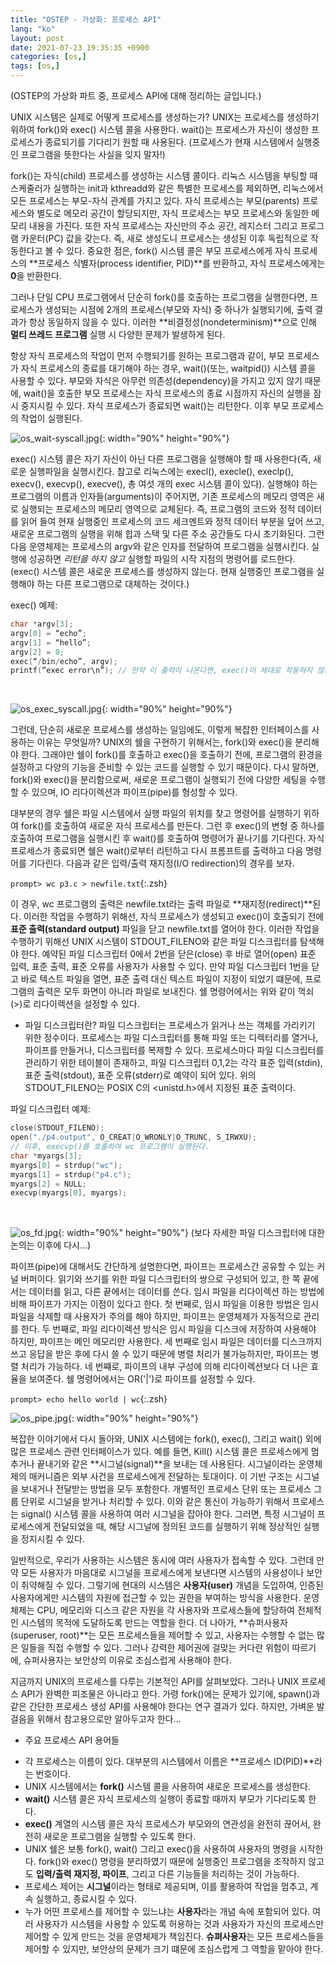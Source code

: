 ```yaml
---
title: "OSTEP - 가상화: 프로세스 API"
lang: "ko"
layout: post
date: 2021-07-23 19:35:35 +0900
categories: [os,]
tags: [os,]
---
```


(OSTEP의 가상화 파트 중, 프로세스 API에 대해 정리하는 글입니다.)

UNIX 시스템은 실제로 어떻게 프로세스를 생성하는가? UNIX는 프로세스를 생성하기 위하여 fork()와 exec() 시스템 콜을 사용한다. wait()는 프로세스가 자신이 생성한 프로세스가 종료되기를 기다리기 원할 때 사용된다. (프로세스가 현재 시스템에서 실행중인 프로그램을 뜻한다는 사실을 잊지 말자!)

fork()는 자식(child) 프로세스를 생성하는 시스템 콜이다. 리눅스 시스템을 부팅할 때 스케줄러가 실행하는 init과 kthreadd와 같은 특별한 프로세스를 제외하면, 리눅스에서 모든 프로세스는 부모-자식 관계를 가지고 있다. 자식 프로세스는 부모(parents) 프로세스와 별도로 메모리 공간이 할당되지만, 자식 프로세스는 부모 프로세스와 동일한 메모리 내용을 가진다. 또한 자식 프로세스는 자신만의 주소 공간, 레지스터 그리고 프로그램 카운터(PC) 값을 갖는다. 즉, 새로 생성도니 프로세스는 생성된 이후 독립적으로 작동한다고 볼 수 있다. 중요한 점은, fork() 시스템 콜은 부모 프로세스에게 자식 프로세스의 **프로세스 식별자(process identifier, PID)**를 반환하고, 자식 프로세스에게는 **0**을 반환한다.

그러나 단일 CPU 프로그램에서 단순히 fork()를 호출하는 프로그램을 실행한다면, 프로세스가 생성되는 시점에 2개의 프로세스(부모와 자식) 중 하나가 실행되기에, 출력 결과가 항상 동일하지 않을 수 있다. 이러한 **비결정성(nondeterminism)**으로 인해 **멀티 쓰레드 프로그램** 실행 시 다양한 문제가 발생하게 된다.

항상 자식 프로세스의 작업이 먼저 수행되기를 원하는 프로그램과 같이, 부모 프로세스가 자식 프로세스의 종료를 대기해야 하는 경우, wait()(또는, waitpid()) 시스템 콜을 사용할 수 있다. 부모와 자식은 아무런 의존성(dependency)을 가지고 있지 않기 때문에, wait()을 호출한 부모 프로세스는 자식 프로세스의 종료 시점까지 자신의 실행을 잠시 중지시킬 수 있다. 자식 프로세스가 종료되면 wait()는 리턴한다. 이후 부모 프로세스의 작업이 실행된다.

![os_wait-syscall.jpg](https://typiespectre.github.io/images/os_wait_syscall.jpg){: width="90%" height="90%"}

exec() 시스템 콜은 자기 자신이 아닌 다른 프로그램을 실행해야 할 때 사용한다(즉, 새로운 실행파일을 실행시킨다. 참고로 리눅스에는 execl(), execle(), execlp(), execv(), execvp(), execve(), 총 여섯 개의 exec 시스템 콜이 있다). 실행해야 하는 프로그램의 이름과 인자들(arguments)이 주어지면, 기존 프로세스의 메모리 영역은 새로 실행되는 프로세스의 메모리 영역으로 교체된다. 즉, 프로그램의 코드와 정적 데이터를 읽어 들여 현재 실행중인 프로세스의 코드 세크멘트와 정적 데이터 부분을 덮어 쓰고, 새로운 프로그램의 실행을 위해 힙과 스택 및 다른 주소 공간들도 다시 초기화된다. 그런 다음 운영체제는 프로세스의 argv와 같은 인자를 전달하여 프로그램을 실행시킨다. 실행에 성공하면 *리턴을 하지 않고* 실행할 파일의 시작 지점의 명령어를 로드한다. (exec() 시스템 콜은 새로운 프로세스를 생성하지 않는다. 현재 실행중인 프로그램을 실행해야 하는 다른 프로그램으로 대체하는 것이다.)

exec() 예제:
```c
char *argv[3];
argv[0] = “echo”;
argv[1] = “hello”;
argv[2] = 0;
exec(“/bin/echo”, argv);
printf(“exec error\n”); // 만약 이 출력이 나온다면, exec()이 제대로 작동하지 않은 것이다.
```
<br />

![os_exec_syscall.jpg](https://typiespectre.github.io/images/os_exec_syscall.jpg){: width="90%" height="90%"}

그런데, 단순히 새로운 프로세스를 생성하는 일임에도, 이렇게 복잡한 인터페이스를 사용하는 이유는 무엇일까? UNIX의 쉘을 구현하기 위해서는, fork()와 exec()을 분리해야 한다. 그래야만 쉘이 fork()를 호출하고 exec()을 호출하기 전에, 프로그램의 환경을 설정하고 다양의 기능을 준비할 수 있는 코드를 실행할 수 있기 때문이다. 다시 말하면, fork()와 exec()을 분리함으로써, 새로운 프로그램이 실행되기 전에 다양한 세팅을 수행할 수 있으며, IO 리다이렉션과 파이프(pipe)를 형성할 수 있다.

대부분의 경우 쉘은 파일 시스템에서 실행 파일의 위치를 찾고 명령어를 실행하기 위하여 fork()를 호출하여 새로운 자식 프로세스를 만든다. 그런 후 exec()의 변형 중 하나를 호출하여 프로그램을 실행시킨 후 wait()를 호출하여 명령어가 끝나기를 기다린다. 자식 프로세스가 종료되면 쉘은 wait()로부터 리턴하고 다시 프롬프트를 출력하고 다음 명령어를 기다린다. 다음과 같은 입력/출력 재지정(I/O redirection)의 경우를 보자.

`prompt> wc p3.c > newfile.txt`{:.zsh}

이 경우, wc 프로그램의 출력은 newfile.txt라는 출력 파일로 **재지정(redirect)**된다. 이러한 작업을 수행하기 위해선, 자식 프로세스가 생성되고 exec()이 호출되기 전에 **표준 출력(standard output)** 파일을 닫고 newfile.txt를 열어야 한다. 이러한 작업을 수행하기 위해선 UNIX 시스템이 STDOUT_FILENO와 같은 파일 디스크립터를 탐색해야 한다. 예약된 파일 디스크립터 0에서 2번을 닫은(close) 후 바로 열어(open) 표준 입력, 표준 출력, 표준 오류를 사용자가 사용할 수 있다. 만약 파일 디스크립터 1번을 닫고 바로 텍스트 파일을 열면, 표준 출력 대신 텍스트 파일이 지정이 되었기 떄문에, 프로그램의 출력은 모두 화면이 아니라 파일로 보내진다. 쉘 명령어에서는 위와 같이 꺽쇠(>)로 리다이렉션을 설정할 수 있다.

* 파일 디스크립터란?
파일 디스크립터는 프로세스가 읽거나 쓰는 객체를 가리키기 위한 정수이다. 프로세스는 파일 디스크립터를 통해 파일 또는 디렉터리를 열거나, 파이프를 만들거나, 디스크립터를 복제할 수 있다. 프로세스마다 파일 디스크립터를 관리하기 위한 테이블이 존재하고, 파일 디스크립터 0,1,2는 각각 표준 입력(stdin), 표준 출력(stdout), 표준 오류(stderr)로 예약이 되어 있다. 위의 STDOUT_FILENO는 POSIX C의 <unistd.h>에서 지정된 표준 출력이다.

파일 디스크립터 예제:
```c
close(STDOUT_FILENO);
open("./p4.output", O_CREAT|O_WRONLY|O_TRUNC, S_IRWXU);
// 이후, execvp()를 호출하여 wc 프로그램이 실행된다.
char *myargs[3];
myargs[0] = strdup("wc");
myargs[1] = strdup("p4.c");
myargs[2] = NULL;
execvp(myargs[0], myargs); 
```
<br />

![os_fd.jpg](https://typiespectre.github.io/images/os_fd.jpg){: width="90%" height="90%"}
(보다 자세한 파일 디스크립터에 대한 논의는 이후에 다시...)

파이프(pipe)에 대해서도 간단하게 설명한다면, 파이프는 프로세스간 공유할 수 있는 커널 버퍼이다. 읽기와 쓰기를 위한 파일 디스크립터의 쌍으로 구성되어 있고, 한 쪽 끝에서는 데이터를 읽고, 다른 끝에서는 데이터를 쓴다. 임시 파일을 리다이렉션 하는 방법에 비해 파이프가 가지는 이점이 있다고 한다. 첫 번째로, 임시 파일을 이용한 방법은 임시 파일을 삭제할 때 사용자가 주의를 해야 하지만, 파이프는 운영체제가 자동적으로 관리를 한다. 두 번째로, 파일 리다이렉션 방식은 임시 파일을 디스크에 저장하여 사용해야 하지만, 파이프는 메인 메모리만 사용한다. 세 번째로 임시 파일은 데이터를 디스크까지 쓰고 응답을 받은 후에 다시 쓸 수 있기 때문에 병렬 처리가 불가능하지만, 파이프는 병렬 처리가 가능하다. 네 번쨰로, 파이프의 내부 구성에 의해 리다이렉션보다 더 나은 효율을 보여준다. 쉘 명령어에서는 OR('|')로 파이프를 설정할 수 있다.

`prompt> echo hello world | wc`{:.zsh}

![os_pipe.jpg](https://typiespectre.github.io/images/os_pipe.jpg){: width="90%" height="90%"}

복잡한 이야기에서 다시 돌아와, UNIX 시스템에는 fork(), exec(), 그리고 wait() 외에 많은 프로세스 관련 인터페이스가 있다. 예를 들면, Kill() 시스템 콜은 프로세스에게 멈추거나 끝내기와 같은 **시그널(signal)**을 보내는 데 사용된다. 시그널이라는 운영체제의 매커니즘은 외부 사건을 프로세스에게 전달하는 토대이다. 이 기반 구조는 시그널을 보내거나 전달받는 방법을 모두 포함한다. 개별적인 프로세스 단위 또는 프로세스 그룹 단위로 시그널을 받거나 처리할 수 있다. 이와 같은 통신이 가능하기 위해서 프로세스는 signal() 시스템 콜을 사용하여 여러 시그널을 잡아야 한다. 그러면, 특정 시그널이 프로세스에게 전달되었을 때, 해당 시그널에 정의된 코드를 실행하기 위해 정상적인 실행을 정지시킬 수 있다.

일반적으로, 우리가 사용하는 시스템은 동시에 여러 사용자가 접속할 수 있다. 그런데 만약 모든 사용자가 마음대로 시그널을 프로세스에게 보낸다면 시스템의 사용성이나 보안이 취약해질 수 있다. 그렇기에 현대의 시스템은 **사용자(user)** 개념을 도입하여, 인증된 사용자에게만 시스템의 자원에 접근할 수 있는 권한을 부여하는 방식을 사용한다. 운영체제는 CPU, 메모리와 디스크 같은 자원을 각 사용자와 프로세스들에 할당하여 전체적인 시스템의 목적에 도달하도록 만드는 역할을 한다. 더 나아가, **슈퍼사용자(superuser, root)**는 모든 프로세스들을 제어할 수 있고, 사용자는 수행할 수 없는 많은 일들을 직접 수행할 수 있다. 그러나 강력한 제어권에 걸맞는 커다란 위험이 따르기에, 슈퍼사용자는 보안상의 이유로 조심스럽게 사용해야 한다.

지금까지 UNIX의 프로세스를 다루는 기본적인 API를 살펴보았다. 그러나 UNIX 프로세스 API가 완벽한 피조물은 아니라고 한다. 가령 fork()에는 문제가 있기에, spawn()과 같은 간단한 프로세스 생성 API를 사용해야 한다는 연구 결과가 있다. 하지만, 가벼운 발걸음을 위해서 참고용으로만 알아두고자 한다...

* 주요 프로세스 API 용어들
- 각 프로세스는 이름이 있다. 대부분의 시스템에서 이름은 **프로세스 ID(PID)**라는 번호이다.
- UNIX 시스템에서는 **fork()** 시스템 콜을 사용하여 새로운 프로세스를 생성한다.
- **wait()** 시스템 콜은 자식 프로세스의 실행이 종료할 때까지 부모가 기다리도록 한다.
- **exec()** 계열의 시스템 콜은 자식 프로세스가 부모와의 연관성을 완전히 끊어서, 완전히 새로운 프로그램을 실행할 수 있도록 한다.
- UNIX 쉘은 보통 fork(), wait() 그리고 exec()을 사용하여 사용자의 명령을 시작한다. fork()와 exec() 명령을 분리하였기 때문에 실행중인 프로그램을 조작하지 않고도 **입력/출력 재지정, 파이프**, 그리고 다른 기능들을 처리하는 것이 가능하다.
- 프로세스 제어는 **시그널**이라는 형태로 제공되며, 이를 활용하여 작업을 멈추고, 계속 실행하고, 종료시킬 수 있다.
- 누가 어떤 프로세스를 제어할 수 있느냐는 **사용자**라는 개념 속에 포함되어 있다. 여러 사용자가 시스템을 사용할 수 있도록 허용하는 것과 사용자가 자신의 프로세스만 제어할 수 있게 만드는 것을 운영체제가 책임진다. **슈펴사용자**는 모든 프로세스들을 제어할 수 있지만, 보안상의 문제가 크기 떄문에 조심스럽게 그 역할을 맡아야 한다.
